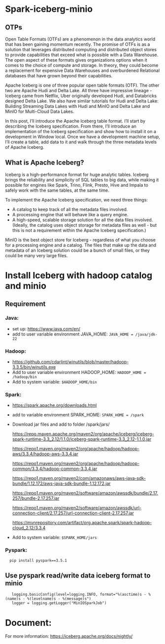 ﻿# Spark-iceberg-minio
## OTPs
 
Open Table Formats (OTFs) are a phenomenon in the data analytics world that has been gaining momentum recently. The promise of OTFs is as a solution that leverages distributed computing and distributed object stores to provide capabilities that exceed what is possible with a Data Warehouse.  The open aspect of these formats gives organizations options when it comes to the choice of compute and storage. In theory, they could become a replacement for expensive Data Warehouses and overburdened Relational databases that have grown beyond their capabilities.


Apache Iceberg is one of three popular open table formats (OTF). The other two are Apache Hudi and Delta Lake. All three have impressive lineage - Iceberg came from Netflix, Uber originally developed Hudi, and Databricks designed Delta Lake. We also have similar tutorials for Hudi and Delta Lake: Building Streaming Data Lakes with Hudi and MinIO and Delta Lake and MinIO for Multi-Cloud Data Lakes.


In this post, I’ll introduce the Apache Iceberg table format. I’ll start by describing the Iceberg specification. From there, I’ll introduce an implementation of the Iceberg specification and show how to install it on a development in Window local.  Once we have a development machine setup, I’ll create a table, add data to it and walk through the three metadata levels of Apache Iceberg.
## What is Apache Iceberg?
Iceberg is a high-performance format for huge analytic tables. Iceberg brings the reliability and simplicity of SQL tables to big data, while making it possible for engines like Spark, Trino, Flink, Presto, Hive and Impala to safely work with the same tables, at the same time.

To implement the Apache Iceberg specification, we need three things:
   - A catalog to keep track of all the metadata files involved.
   - A processing engine that will behave like a query engine.
   - A high-speed, scalable storage solution for all the data files involved. (Ideally, the catalog uses object storage for metadata files as well - but this is not a requirement within the Apache Iceberg 
     specification.)


MinIO is the best object store for Iceberg - regardless of what you choose for a processing engine and a catalog. The files that make up the data and metadata of an Iceberg solution could be a bunch of small files, or they could be many very large files.

# Install Iceberg with hadoop catalog and minio

## Requirement
   ### Java: 
   - set up: https://www.java.com/en/
   - add to user variable environment JAVA_HOME: `JAVA_HOME = /java/jdk-22`
   ### Hadoop: 
   - https://github.com/cdarlint/winutils/blob/master/hadoop-3.3.5/bin/winutils.exe
   - Add to user variable environment HADOOP_HOME: `HADOOP_HOME = /hadoop/bin`
   - Add to system variable: `$HADOOP_HOME/bin`
     
   ### Spark:
   - https://spark.apache.org/downloads.html
   - add to variable environment SPARK_HOME: `SPARK_HOME = /spark`
   - Download jar files and add to folder /spark/jars/

     https://repo.maven.apache.org/maven2/org/apache/iceberg/iceberg-spark-runtime-3.3_2.12/1.1.0/iceberg-spark-runtime-3.3_2.12-1.1.0.jar

     https://repo1.maven.org/maven2/org/apache/hadoop/hadoop-aws/3.3.4/hadoop-aws-3.3.4.jar

     https://repo1.maven.org/maven2/org/apache/hadoop/hadoop-common/3.3.4/hadoop-common-3.3.4.jar

     https://repo1.maven.org/maven2/com/amazonaws/aws-java-sdk-bundle/1.12.172/aws-java-sdk-bundle-1.12.172.jar

     https://repo1.maven.org/maven2/software/amazon/awssdk/bundle/2.17.257/bundle-2.17.257.jar

     https://repo1.maven.org/maven2/software/amazon/awssdk/url-connection-client/2.17.257/url-connection-client-2.17.257.jar

     https://mvnrepository.com/artifact/org.apache.spark/spark-hadoop-cloud_2.12/3.3.4
   - Add to system variable: `$SPARK_HOME/jars`  
   ### Pyspark: 
      pip install pyspark==3.5.1
## Use pyspark read/write data iceberg format to minio  
```
   logging.basicConfig(level=logging.INFO, format="%(asctime)s - %(name)s - %(levelname)s - %(message)s")
   logger = logging.getLogger("MinIOSparkJob")
```

# Document:
   For more information: https://iceberg.apache.org/docs/nightly/


